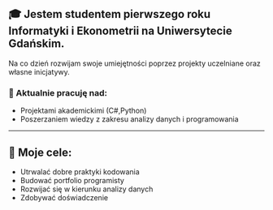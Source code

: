 ## 🎓 Jestem studentem pierwszego roku Informatyki i Ekonometrii na Uniwersytecie Gdańskim.

Na co dzień rozwijam swoje umiejętności poprzez projekty uczelniane oraz własne inicjatywy.

### 🔧 Aktualnie pracuję nad:
-  Projektami akademickimi (C#,Python)
-  Poszerzaniem wiedzy z zakresu analizy danych i programowania

---

## 🎯 Moje cele:
-  Utrwalać dobre praktyki kodowania    
-  Budować portfolio programisty  
-  Rozwijać się w kierunku analizy danych  
-  Zdobywać doświadczenie
